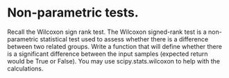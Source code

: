 # Non-parametric tests. 

Recall the Wilcoxon sign rank test. 
The Wilcoxon signed-rank test is a non-parametric statistical test used to assess whether there is a difference between two related groups. 
Write a function that will define whether there is a significant difference between the input samples (expected return would be True or False). 
You may use scipy.stats.wilcoxon to help with the calculations.


